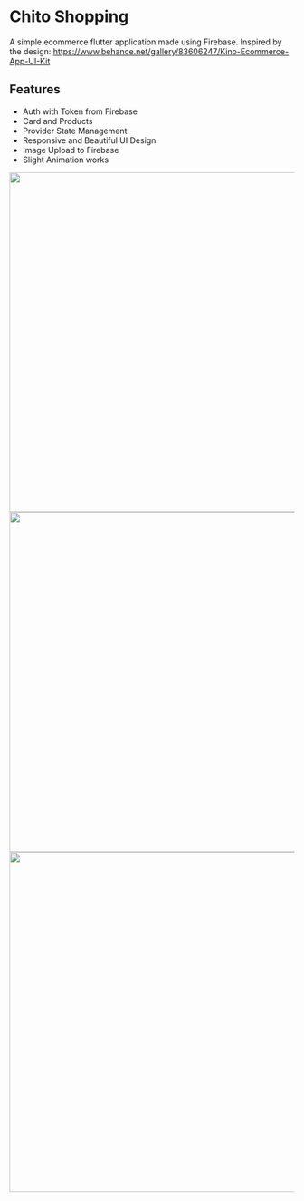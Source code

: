# Chito Shopping 

A simple ecommerce flutter application made using Firebase. Inspired by the design: https://www.behance.net/gallery/83606247/Kino-Ecommerce-App-UI-Kit

## Features

- Auth with Token from Firebase
- Card and Products 
- Provider State Management
- Responsive and Beautiful UI Design
- Image Upload to Firebase
- Slight Animation works

<img src="https://i.imgur.com/TXZ3zw2.jpg" height="600">
<img src="https://i.imgur.com/LhJmBi3.jpg" height="600">
<img src="https://i.imgur.com/qHJifYf.jpg" height="600">



